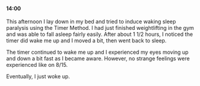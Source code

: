 #### 14:00
This afternoon I lay down in my bed and tried to induce waking sleep paralysis using the Timer Method. I had just finished weightlifting in the gym and was able to fall asleep fairly easily. After about 1 1/2 hours, I noticed the timer did wake me up and I moved a bit, then went back to sleep.

The timer continued to wake me up and I experienced my eyes moving up and down a bit fast as I became aware. However, no strange feelings were experienced like on 8/15. 

Eventually, I just woke up.